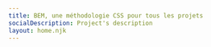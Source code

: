 ```yaml
---
title: BEM, une méthodologie CSS pour tous les projets
socialDescription: Project's description
layout: home.njk
---
```

